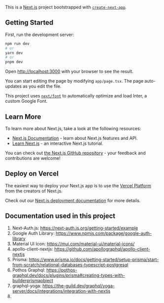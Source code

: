 This is a [Next.js](https://nextjs.org/) project bootstrapped with [`create-next-app`](https://github.com/vercel/next.js/tree/canary/packages/create-next-app).

## Getting Started

First, run the development server:

```bash
npm run dev
# or
yarn dev
# or
pnpm dev
```

Open [http://localhost:3000](http://localhost:3000) with your browser to see the result.

You can start editing the page by modifying `app/page.tsx`. The page auto-updates as you edit the file.

This project uses [`next/font`](https://nextjs.org/docs/basic-features/font-optimization) to automatically optimize and load Inter, a custom Google Font.

## Learn More

To learn more about Next.js, take a look at the following resources:

- [Next.js Documentation](https://nextjs.org/docs) - learn about Next.js features and API.
- [Learn Next.js](https://nextjs.org/learn) - an interactive Next.js tutorial.

You can check out [the Next.js GitHub repository](https://github.com/vercel/next.js/) - your feedback and contributions are welcome!

## Deploy on Vercel

The easiest way to deploy your Next.js app is to use the [Vercel Platform](https://vercel.com/new?utm_medium=default-template&filter=next.js&utm_source=create-next-app&utm_campaign=create-next-app-readme) from the creators of Next.js.

Check out our [Next.js deployment documentation](https://nextjs.org/docs/deployment) for more details.

## Documentation used in this project

1. Next-Auth.js: https://next-auth.js.org/getting-started/example
2. Google Auth Library: https://www.npmjs.com/package/google-auth-library
3. Material UI Icon: https://mui.com/material-ui/material-icons/ 
4. apollo-client-nextjs: https://github.com/apollographql/apollo-client-nextjs
5. Prisma: https://www.prisma.io/docs/getting-started/setup-prisma/start-from-scratch/relational-databases-typescript-postgresql
6. Pothos Graphql: https://pothos-graphql.dev/docs/plugins/prisma#creating-types-with-builderprismaobject
7. graphql-yoga: https://the-guild.dev/graphql/yoga-server/docs/integrations/integration-with-nextjs
8. 


